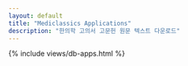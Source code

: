 ```yaml
---
layout: default
title: "Mediclassics Applications"
description: "한의학 고의서 고문헌 원문 텍스트 다운로드"
---
```


{% include views/db-apps.html %}
